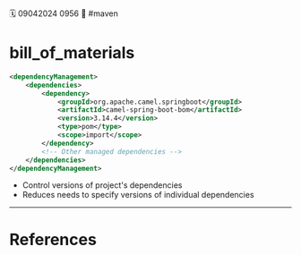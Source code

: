 🗓️ 09042024 0956
📎 #maven

# bill_of_materials

```xml
<dependencyManagement>
    <dependencies>
        <dependency>
            <groupId>org.apache.camel.springboot</groupId>
            <artifactId>camel-spring-boot-bom</artifactId>
            <version>3.14.4</version>
            <type>pom</type>
            <scope>import</scope>
        </dependency>
        <!-- Other managed dependencies -->
    </dependencies>
</dependencyManagement>

```

- Control versions of project's dependencies
- Reduces needs to specify versions of individual dependencies

---

# References

